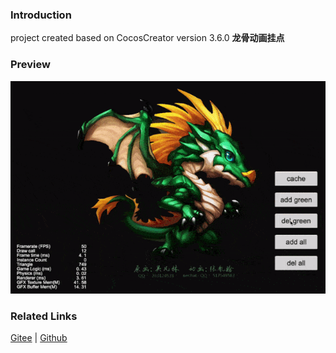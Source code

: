 ### Introduction

project created based on CocosCreator version 3.6.0 **龙骨动画挂点** 

### Preview
![image](../../../gif/202203/2022030404.gif)

### Related Links
[Gitee](https://gitee.com/mirrors_cocos-creator/test-cases-3d/tree/v3.0/assets/cases/dragonbones) | [Github](https://github.com/cocos-creator/test-cases-3d/tree/v3.0/assets/cases/dragonbones)